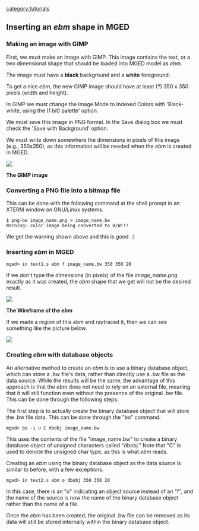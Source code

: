 [category:tutorials](category:tutorials.md)

## Inserting an *ebm* shape in MGED

### Making an image with GIMP

First, we must make an image with GIMP. This image contains the text, or
a two dimensional shape that should be loaded into MGED model as *ebm*.

The image must have a **black** background and a **white** foreground.

To get a nice *ebm*, the new GIMP image should have at least (?) 350 x
350 pixels (width and height).

In GIMP we must change the Image Mode to Indexed Colors with
'Black-white, using the (1 bit) palette' option.

We must save this image in PNG format. In the Save dialog box we must
check the 'Save with Background' option.

We must write down somewhere the dimensions in pixels of this image
(e.g., 350x350), as this information will be needed when the *ebm* is
created in MGED.

![](/wiki/doc/img/Ychar.png)

**The GIMP image**

### Converting a PNG file into a bitmap file

This can be done with the following command at the shell prompt in an
XTERM window on GNU/Linux systems.

`$ png-bw image_name.png > image_name.bw`
`Warning: color image being converted to B/W!!!`

We get the warning shown above and this is good. :)

### Inserting *ebm* in MGED

`mged> in text1.s ebm f image_name.bw 350 350 20`

If we don't type the dimensions (in pixels) of the file
*image_name.png* exactly as it was created, the *ebm* shape that we get
will not be the desired result.

![](/wiki/doc/img/Ychar_ebm_Wireframe.jpg)

**The Wireframe of the *ebm***

If we made a region of this *ebm* and raytraced it, then we can see
something like the picture below.

![](/wiki/doc/img/Ychar_ebm_Raytraced.jpg)

### Creating *ebm* with database objects

An alternative method to create an *ebm* is to use a binary database
object, which can store a .bw file's data, rather than directly use a
.bw file as the data source. While the results will be the same, the
advantage of this approach is that the *ebm* does not need to rely on an
external file, meaning that it will still function even without the
presence of the original .bw file. This can be done through the
following steps:

The first step is to actually create the binary database object that
will store the .bw file data. This can be done through the "bo" command.

`mged> bo -i u C dbobj image_name.bw`

This uses the contents of the file "image_name.bw" to create a binary
database object of unsigned characters called "dbobj." Note that "C" is
used to denote the unsigned char type, as this is what *ebm* reads.

Creating an *ebm* using the binary database object as the data source is
similar to before, with a few exceptions.

`mged> in text2.s ebm o dbobj 350 350 20`

In this case, there is an "o" indicating an object source instead of an
"f", and the name of the source is now the name of the binary database
object rather than the name of a file.

Once the *ebm* has been created, the original .bw file can be removed as
its data will still be stored internally within the binary database
object.
